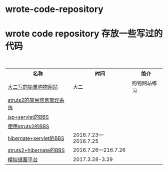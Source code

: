 ﻿# wrote-code-repository
 # wrote code repository 存放一些写过的代码
<table>
<tr>
  <th>名称</th>
  <th>时间</th>
  <th>简介</th>
</tr>
<tr>
  <td><a href="https://github.com/anthonylxd/wrote-code-repository/tree/master/大二写的简单购物网站">大二写的简单购物网站</a></td>
  <td>大二</td>
  <td>购物网站练习</td>
</tr>
<tr>
  <td><a href="https://github.com/anthonylxd/wrote-code-repository/tree/master/struts2的简易信息管理系统/20160531">struts2的简易信息管理系统</a></td>
  <td></td>
  <td></td>
</tr>
<tr>
  <td><a href="https://github.com/anthonylxd/wrote-code-repository/tree/master/jsp%2Bservlet的BBS">jsp+servlet的BBS</a></td>
  <td></td>
  <td></td>
</tr>
<tr>
  <td><a href="https://github.com/anthonylxd/wrote-code-repository/tree/master/BBSbystruts2">使用struts2的BBS</a></td>
  <td></td>
  <td></td>
</tr>
<tr>
  <td><a href="https://github.com/anthonylxd/wrote-code-repository/tree/master/BBSbyhibernate">hibernate+servlet的BBS</a></td>
  <td>2016.7.23—2016.7.25</td>
  <td></td>
</tr>
<tr>
  <td><a href="https://github.com/anthonylxd/wrote-code-repository/tree/master/BBSbysh">struts2+hibernate的BBS</a></td>
  <td>2016.7.26—216.7.26</td>
  <td></td>
</tr>
<tr>
  <td><a href="https://github.com/anthonylxd/wrote-code-repository/tree/master/PraticeProject">模拟储蓄平台</a></td>
  <td>2017.3.28-3.29</td>
  <td></td>
</tr>

</table>

